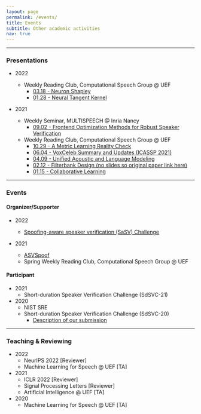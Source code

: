 ```yaml
---
layout: page
permalink: /events/
title: Events
subtitle: Other academic activities
nav: true
---
```


-------------------
### Presentations
* 2022
    * Weekly Reading Club, Computational Speech Group @ UEF
        * [03.18 - Neuron Shapley](https://docs.google.com/presentation/d/1BspvlYXTal0bXqQj-DFtJD8AUbawRTw1vHb0EdUfuPo/edit?usp=sharing)
        * [01.28 - Neural Tangent Kernel](https://docs.google.com/presentation/d/1rRxHgD1xV7at43Db7dqODc4cM_pQ61A3mV4xlLgiy_4/edit?usp=sharing)

* 2021
    * Weekly Seminar, MULTISPEECH @ Inria Nancy
        * [09.02 - Frontend Optimization Methods for Robust Speaker Verification](https://docs.google.com/presentation/d/1FL5jMZPI-nyfCws-fgU9a15HH78dSXBbVQfJi3LGxlo/edit?usp=sharing)
    * Weekly Reading Club, Computational Speech Group @ UEF
        * [10.29 - A Metric Learning Reality Check](https://docs.google.com/presentation/d/1zU2vrKeAmY_9bmOio0URqi2NKaDTYC7UsfDc7SeQ2fw/edit?usp=sharing)
        * [06.04 - VoxCeleb Summary and Updates (ICASSP 2021)](https://drive.google.com/file/d/1KFxa9bhyeR72uI5Q6plGc5ezncy1EOoG/view?usp=sharing)
        * [04.09 - Unified Acoustic and Language Modeling](https://docs.google.com/presentation/d/1ZSCScHn7u2lrrSj0DFJX7v9h3LvlzLBq0Dypg8fWpXY/edit?usp=sharing)
        * [02.12 - Filterbank Design (no slides so original paper link here)](https://arxiv.org/abs/1910.10400)
        * [01.15 - Collaborative Learning](https://docs.google.com/presentation/d/1RCYFQbLoJRrvShqpsSdQSegddKyBBMTPn9bjX1EsKyE/edit?usp=sharing)

-------------------
### Events

#### Organizer/Supporter
* 2022
    * [Spoofing-aware speaker verification (SaSV) Challenge](https://sasv-challenge.github.io)

* 2021
    * [ASVSpoof](https://www.asvspoof.org)
    * Spring Weekly Reading Club, Computational Speech Group @ UEF

#### Participant
* 2021
    * Short-duration Speaker Verification Challenge (SdSVC-21)
* 2020
    * NIST SRE
    * Short-duration Speaker Verification Challenge (SdSVC-20)
        * [Description of our submission](https://arxiv.org/abs/2007.13118)

-------------------
### Teaching & Reviewing
* 2022
    * NeurIPS 2022 [Reviewer]
    * Machine Learning for Speech @ UEF [TA]
* 2021
    * ICLR 2022 [Reviewer]
    * Signal Processing Letters [Reviewer]
    * Artificial Intelligence @ UEF [TA]
* 2020
    * Machine Learning for Speech @ UEF [TA]
